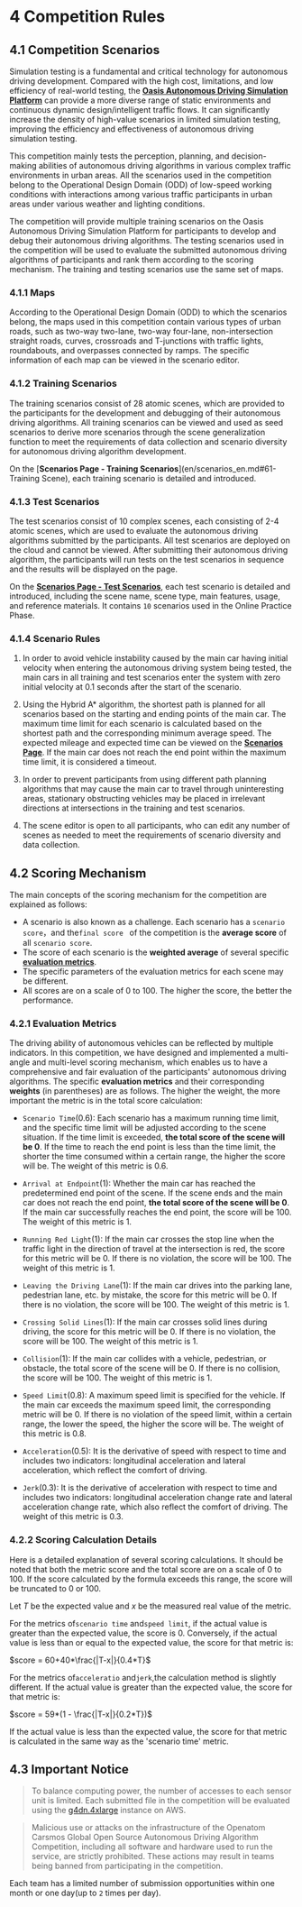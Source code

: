 
# 4 Competition Rules

## 4.1 Competition Scenarios

Simulation testing is a fundamental and critical technology for autonomous driving development. Compared with the high cost, limitations, and low efficiency of real-world testing, the [**Oasis Autonomous Driving Simulation Platform**](https://www.synkrotron.ai/sim.html) can provide a more diverse range of static environments and continuous dynamic design/intelligent traffic flows. It can significantly increase the density of high-value scenarios in limited simulation testing, improving the efficiency and effectiveness of autonomous driving simulation testing.

This competition mainly tests the perception, planning, and decision-making abilities of autonomous driving algorithms in various complex traffic environments in urban areas. All the scenarios used in the competition belong to the Operational Design Domain (ODD) of low-speed working conditions with interactions among various traffic participants in urban areas under various weather and lighting conditions.

The competition will provide multiple training scenarios on the Oasis Autonomous Driving Simulation Platform for participants to develop and debug their autonomous driving algorithms. The testing scenarios used in the competition will be used to evaluate the submitted autonomous driving algorithms of participants and rank them according to the scoring mechanism. The training and testing scenarios use the same set of maps.

### 4.1.1 Maps

According to the Operational Design Domain (ODD) to which the scenarios belong, the maps used in this competition contain various types of urban roads, such as two-way two-lane, two-way four-lane, non-intersection straight roads, curves, crossroads and T-junctions with traffic lights, roundabouts, and overpasses connected by ramps. The specific information of each map can be viewed in the scenario editor.

### 4.1.2 Training Scenarios

The training scenarios consist of 28 atomic scenes, which are provided to the participants for the development and debugging of their autonomous driving algorithms. All training scenarios can be viewed and used as seed scenarios to derive more scenarios through the scene generalization function to meet the requirements of data collection and scenario diversity for autonomous driving algorithm development.

On the [**Scenarios Page - Training Scenarios**](en/scenarios_en.md#61-Training Scene), each training scenario is detailed and introduced.

### 4.1.3 Test Scenarios

The test scenarios consist of 10 complex scenes, each consisting of 2-4 atomic scenes, which are used to evaluate the autonomous driving algorithms submitted by the participants. All test scenarios are deployed on the cloud and cannot be viewed. After submitting their autonomous driving algorithm, the participants will run tests on the test scenarios in sequence and the results will be displayed on the page.

On the [**Scenarios Page - Test Scenarios**](en/scenarios_en.md#62-Testing-Scenarios), each test scenario is detailed and introduced, including the scene name, scene type, main features, usage, and reference materials. It contains `10` scenarios used in the Online Practice Phase.

### 4.1.4 Scenario Rules

1. In order to avoid vehicle instability caused by the main car having initial velocity when entering the autonomous driving system being tested, the main cars in all training and test scenarios enter the system with zero initial velocity at 0.1 seconds after the start of the scenario.

2. Using the Hybrid A* algorithm, the shortest path is planned for all scenarios based on the starting and ending points of the main car. The maximum time limit for each scenario is calculated based on the shortest path and the corresponding minimum average speed. The expected mileage and expected time can be viewed on the [**Scenarios Page**](en/scenarios_en.md). If the main car does not reach the end point within the maximum time limit, it is considered a timeout.

3. In order to prevent participants from using different path planning algorithms that may cause the main car to travel through uninteresting areas, stationary obstructing vehicles may be placed in irrelevant directions at intersections in the training and test scenarios.

4. The scene editor is open to all participants, who can edit any number of scenes as needed to meet the requirements of scenario diversity and data collection.

   

## 4.2 Scoring Mechanism

The main concepts of the scoring mechanism for the competition are explained as follows:

- A scenario is also known as a challenge. Each scenario has a ` scenario score `，and the`final score ` of the competition is the **average score** of all `scenario score`.
- The score of each scenario is the **weighted average** of several specific [**evaluation metrics**](en/rules_en.md#311-evaluation-metrics).
- The specific parameters of the evaluation metrics for each scene may be different.
- All scores are on a scale of 0 to 100. The higher the score, the better the performance.

### 4.2.1 Evaluation Metrics

The driving ability of autonomous vehicles can be reflected by multiple indicators. In this competition, we have designed and implemented a multi-angle and multi-level scoring mechanism, which enables us to have a comprehensive and fair evaluation of the participants' autonomous driving algorithms. The specific **evaluation metrics** and their corresponding **weights** (in parentheses) are as follows. The higher the weight, the more important the metric is in the total score calculation:

- `Scenario Time`(0.6): Each scenario has a maximum running time limit, and the specific time limit will be adjusted according to the scene situation. If the time limit is exceeded, **the total score of the scene will be 0**. If the time to reach the end point is less than the time limit, the shorter the time consumed within a certain range, the higher the score will be. The weight of this metric is 0.6.

- `Arrival at Endpoint`(1): Whether the main car has reached the predetermined end point of the scene. If the scene ends and the main car does not reach the end point, **the total score of the scene will be 0**. If the main car successfully reaches the end point, the score will be 100. The weight of this metric is 1.

- `Running Red Light`(1): If the main car crosses the stop line when the traffic light in the direction of travel at the intersection is red, the score for this metric will be 0. If there is no violation, the score will be 100. The weight of this metric is 1.

- `Leaving the Driving Lane`(1): If the main car drives into the parking lane, pedestrian lane, etc. by mistake, the score for this metric will be 0. If there is no violation, the score will be 100. The weight of this metric is 1.

- `Crossing Solid Lines`(1): If the main car crosses solid lines during driving, the score for this metric will be 0. If there is no violation, the score will be 100. The weight of this metric is 1.

- `Collision`(1): If the main car collides with a vehicle, pedestrian, or obstacle, the total score of the scene will be 0. If there is no collision, the score will be 100. The weight of this metric is 1.

- `Speed Limit`(0.8): A maximum speed limit is specified for the vehicle. If the main car exceeds the maximum speed limit, the corresponding metric will be 0. If there is no violation of the speed limit, within a certain range, the lower the speed, the higher the score will be. The weight of this metric is 0.8.

- `Acceleration`(0.5): It is the derivative of speed with respect to time and includes two indicators: longitudinal acceleration and lateral acceleration, which reflect the comfort of driving.

- `Jerk`(0.3): It is the derivative of acceleration with respect to time and includes two indicators: longitudinal acceleration change rate and lateral acceleration change rate, which also reflect the comfort of driving. The weight of this metric is 0.3.

### 4.2.2 Scoring Calculation Details

Here is a detailed explanation of several scoring calculations. It should be noted that both the metric score and the total score are on a scale of 0 to 100. If the score calculated by the formula exceeds this range, the score will be truncated to 0 or 100.

Let *T* be the expected value and *x* be the measured real value of the metric.

For the metrics of`scenario time` and`speed limit`, if the actual value is greater than the expected value, the score is 0. Conversely, if the actual value is less than or equal to the expected value, the score for that metric is:

$score = 60+40*\frac{|T-x|}{0.4*T}$

For the metrics of`acceleratio` and`jerk`,the calculation method is slightly different. If the actual value is greater than the expected value, the score for that metric is:

$score = 59*(1 - \frac{|T-x|}{0.2*T})$

If the actual value is less than the expected value, the score for that metric is calculated in the same way as the 'scenario time' metric.

## 4.3 Important Notice

> To balance computing power, the number of accesses to each sensor unit is limited. Each submitted file in the competition will be evaluated using the [g4dn.4xlarge](https://aws.amazon.com/ec2/instance-types/g4/) instance on AWS.

> Malicious use or attacks on the infrastructure of the Openatom Carsmos Global Open Source Autonomous Driving Algorithm Competition, including all software and hardware used to run the service, are strictly prohibited. These actions may result in teams being banned from participating in the competition.

Each team has a limited number of submission opportunities within one month or one day(up to `2` times per day).

